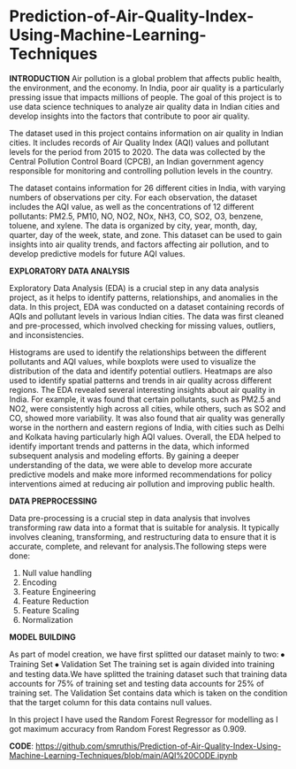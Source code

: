 # Prediction-of-Air-Quality-Index-Using-Machine-Learning-Techniques

**INTRODUCTION**
Air pollution is a global problem that affects public health, the environment, and the economy. In India, poor air quality is a particularly pressing issue that impacts millions of people. The goal of this project is to use data science techniques to analyze air quality data in Indian cities and develop insights into the factors that contribute to poor air quality.

The dataset used in this project contains information on air quality in Indian cities. It includes records of Air Quality Index (AQI) values and pollutant levels for the period from 2015 to 2020. The data was collected by the Central Pollution Control Board (CPCB), an Indian government agency responsible for monitoring and controlling pollution levels in the country.

The dataset contains information for 26 different cities in India, with varying numbers of observations per city. For each observation, the dataset includes the AQI value, as well as the concentrations of 12 different pollutants: PM2.5, PM10, NO, NO2, NOx, NH3, CO, SO2, O3, benzene, toluene, and xylene. The data is organized by city, year, month, day, quarter, day of the week, state, and zone. This dataset can be used to gain insights into air quality trends, and factors affecting air pollution, and to develop predictive models for future AQI values.

**EXPLORATORY DATA ANALYSIS**

Exploratory Data Analysis (EDA) is a crucial step in any data analysis project, as it helps to
identify patterns, relationships, and anomalies in the data. In this project, EDA was conducted on
a dataset containing records of AQIs and pollutant levels in various Indian cities. The data was
first cleaned and pre-processed, which involved checking for missing values, outliers, and
inconsistencies.

Histograms are used to identify the relationships between the different pollutants and AQI values,
while boxplots were used to visualize the distribution of the data and identify potential outliers.
Heatmaps are also used to identify spatial patterns and trends in air quality across different regions.
The EDA revealed several interesting insights about air quality in India. For example, it was found
that certain pollutants, such as PM2.5 and NO2, were consistently high across all cities, while
others, such as SO2 and CO, showed more variability. It was also found that air quality was
generally worse in the northern and eastern regions of India, with cities such as Delhi and Kolkata
having particularly high AQI values.
Overall, the EDA helped to identify important trends and patterns in the data, which informed
subsequent analysis and modeling efforts. By gaining a deeper understanding of the data, we were
able to develop more accurate predictive models and make more informed recommendations for
policy interventions aimed at reducing air pollution and improving public health.

**DATA PREPROCESSING**

Data pre-processing is a crucial step in data analysis that involves transforming raw data into a
format that is suitable for analysis. It typically involves cleaning, transforming, and restructuring
data to ensure that it is accurate, complete, and relevant for analysis.The following steps were done:

1. Null value handling
2. Encoding
3. Feature Engineering
4. Feature Reduction
5. Feature Scaling
6. Normalization

**MODEL BUILDING**

As part of model creation, we have first splitted our dataset mainly to two:
⦁ Training Set
⦁ Validation Set
The training set is again divided into training and testing data.We have splitted the training
dataset such that training data accounts for 75% of training set and testing data accounts for 25%
of training set.
The Validation Set contains data which is taken on the condition that the target column for this
data contains null values.

In this project I have used the Random Forest Regressor for modelling as I got maximum accuracy
from Random Forest Regressor as 0.909.


**CODE**: https://github.com/smruthis/Prediction-of-Air-Quality-Index-Using-Machine-Learning-Techniques/blob/main/AQI%20CODE.ipynb





